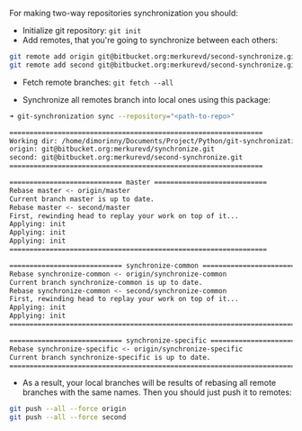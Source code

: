 For making two-way repositories synchronization you should:

* Initialize git repository: `git init`
* Add remotes, that you're going to synchronize between each others:

```bash
git remote add origin git@bitbucket.org:merkurevd/second-synchronize.git
git remote add second git@bitbucket.org:merkurevd/second-synchronize.git
```

* Fetch remote branches: `git fetch --all`

* Synchronize all remotes branch into local ones using this package:
```bash
➜ git-synchronization sync --repository="<path-to-repo>"

===============================================================
Working dir: /home/dimorinny/Documents/Project/Python/git-synchronization/synchronize
origin: git@bitbucket.org:merkurevd/synchronize.git
second: git@bitbucket.org:merkurevd/second-synchronize.git
===============================================================

============================ master ============================
Rebase master <- origin/master
Current branch master is up to date.
Rebase master <- second/master
First, rewinding head to replay your work on top of it...
Applying: init
Applying: init
Applying: init
================================================================

============================ synchronize-common ============================
Rebase synchronize-common <- origin/synchronize-common
Current branch synchronize-common is up to date.
Rebase synchronize-common <- second/synchronize-common
First, rewinding head to replay your work on top of it...
Applying: init
Applying: init
============================================================================

============================ synchronize-specific ============================
Rebase synchronize-specific <- origin/synchronize-specific
Current branch synchronize-specific is up to date.
==============================================================================
```

* As a result, your local branches will be results of rebasing all remote branches with the same names.
Then you should just push it to remotes:
```bash
git push --all --force origin
git push --all --force second
```